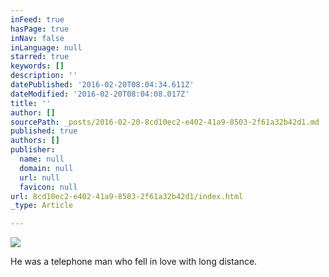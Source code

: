 ```yaml
---
inFeed: true
hasPage: true
inNav: false
inLanguage: null
starred: true
keywords: []
description: ''
datePublished: '2016-02-20T08:04:34.611Z'
dateModified: '2016-02-20T08:04:08.017Z'
title: ''
author: []
sourcePath: _posts/2016-02-20-8cd10ec2-e402-41a9-8503-2f61a32b42d1.md
published: true
authors: []
publisher:
  name: null
  domain: null
  url: null
  favicon: null
url: 8cd10ec2-e402-41a9-8503-2f61a32b42d1/index.html
_type: Article

---
```

![](https://the-grid-user-content.s3-us-west-2.amazonaws.com/69219a22-1190-415b-8950-f61c9243828b.JPG)

He was a telephone man who fell in love with long distance.